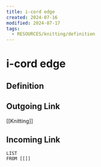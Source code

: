 ```yaml
---
title: i-cord edge
created: 2024-07-16
modified: 2024-07-17
tags:
  - RESOURCES/knitting/definition
---
```

# i-cord edge
## Definition

## Outgoing Link
[[Knitting]]
## Incoming Link
```dataview
LIST
FROM [[]]
```
